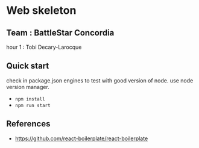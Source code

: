 # Web skeleton

## Team : BattleStar Concordia
hour 1 : Tobi Decary-Larocque

## Quick start
check in package.json engines to test with good version of node.
use node version manager.

- `npm install`
- `npm run start`

## References
- https://github.com/react-boilerplate/react-boilerplate
